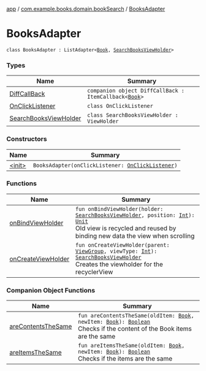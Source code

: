 [app](../../index.md) / [com.example.books.domain.bookSearch](../index.md) / [BooksAdapter](./index.md)

# BooksAdapter

`class BooksAdapter : ListAdapter<`[`Book`](../../com.example.books.domain.models/-book/index.md)`, `[`SearchBooksViewHolder`](-search-books-view-holder/index.md)`>`

### Types

| Name | Summary |
|---|---|
| [DiffCallBack](-diff-call-back/index.md) | `companion object DiffCallBack : ItemCallback<`[`Book`](../../com.example.books.domain.models/-book/index.md)`>` |
| [OnClickListener](-on-click-listener/index.md) | `class OnClickListener` |
| [SearchBooksViewHolder](-search-books-view-holder/index.md) | `class SearchBooksViewHolder : ViewHolder` |

### Constructors

| Name | Summary |
|---|---|
| [&lt;init&gt;](-init-.md) | `BooksAdapter(onClickListener: `[`OnClickListener`](-on-click-listener/index.md)`)` |

### Functions

| Name | Summary |
|---|---|
| [onBindViewHolder](on-bind-view-holder.md) | `fun onBindViewHolder(holder: `[`SearchBooksViewHolder`](-search-books-view-holder/index.md)`, position: `[`Int`](https://kotlinlang.org/api/latest/jvm/stdlib/kotlin/-int/index.html)`): `[`Unit`](https://kotlinlang.org/api/latest/jvm/stdlib/kotlin/-unit/index.html)<br>Old view is recycled and reused by binding new data the view when scrolling |
| [onCreateViewHolder](on-create-view-holder.md) | `fun onCreateViewHolder(parent: `[`ViewGroup`](https://developer.android.com/reference/android/view/ViewGroup.html)`, viewType: `[`Int`](https://kotlinlang.org/api/latest/jvm/stdlib/kotlin/-int/index.html)`): `[`SearchBooksViewHolder`](-search-books-view-holder/index.md)<br>Creates the viewholder for the recyclerView |

### Companion Object Functions

| Name | Summary |
|---|---|
| [areContentsTheSame](are-contents-the-same.md) | `fun areContentsTheSame(oldItem: `[`Book`](../../com.example.books.domain.models/-book/index.md)`, newItem: `[`Book`](../../com.example.books.domain.models/-book/index.md)`): `[`Boolean`](https://kotlinlang.org/api/latest/jvm/stdlib/kotlin/-boolean/index.html)<br>Checks if the content of the Book items are the same |
| [areItemsTheSame](are-items-the-same.md) | `fun areItemsTheSame(oldItem: `[`Book`](../../com.example.books.domain.models/-book/index.md)`, newItem: `[`Book`](../../com.example.books.domain.models/-book/index.md)`): `[`Boolean`](https://kotlinlang.org/api/latest/jvm/stdlib/kotlin/-boolean/index.html)<br>Checks if the items are the same |
